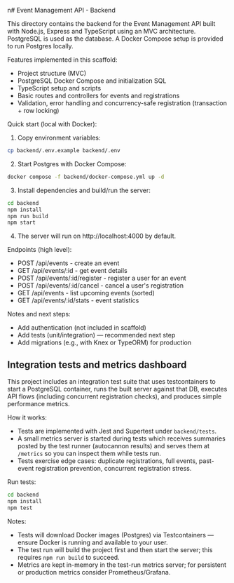 n# Event Management API - Backend

This directory contains the backend for the Event Management API built with Node.js, Express and TypeScript using an MVC architecture. PostgreSQL is used as the database. A Docker Compose setup is provided to run Postgres locally.

Features implemented in this scaffold:
- Project structure (MVC)
- PostgreSQL Docker Compose and initialization SQL
- TypeScript setup and scripts
- Basic routes and controllers for events and registrations
- Validation, error handling and concurrency-safe registration (transaction + row locking)

Quick start (local with Docker):

1. Copy environment variables:

```bash
cp backend/.env.example backend/.env
```

2. Start Postgres with Docker Compose:

```bash
docker compose -f backend/docker-compose.yml up -d
```

3. Install dependencies and build/run the server:

```bash
cd backend
npm install
npm run build
npm start
```

4. The server will run on http://localhost:4000 by default.

Endpoints (high level):
- POST /api/events - create an event
- GET /api/events/:id - get event details
- POST /api/events/:id/register - register a user for an event
- POST /api/events/:id/cancel - cancel a user's registration
- GET /api/events - list upcoming events (sorted)
- GET /api/events/:id/stats - event statistics

Notes and next steps:
- Add authentication (not included in scaffold)
- Add tests (unit/integration) — recommended next step
- Add migrations (e.g., with Knex or TypeORM) for production

Integration tests and metrics dashboard
-------------------------------------

This project includes an integration test suite that uses testcontainers to start a PostgreSQL container, runs the built server against that DB, executes API flows (including concurrent registration checks), and produces simple performance metrics.

How it works:
- Tests are implemented with Jest and Supertest under `backend/tests`.
- A small metrics server is started during tests which receives summaries posted by the test runner (autocannon results) and serves them at `/metrics` so you can inspect them while tests run.
- Tests exercise edge cases: duplicate registrations, full events, past-event registration prevention, concurrent registration stress.

Run tests:

```bash
cd backend
npm install
npm test
```

Notes:
- Tests will download Docker images (Postgres) via Testcontainers — ensure Docker is running and available to your user.
- The test run will build the project first and then start the server; this requires `npm run build` to succeed.
- Metrics are kept in-memory in the test-run metrics server; for persistent or production metrics consider Prometheus/Grafana.

